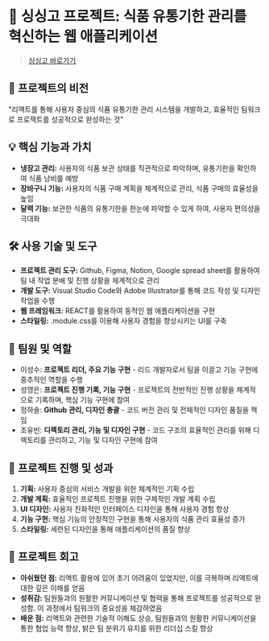 # 🍅 싱싱고 프로젝트: 식품 유통기한 관리를 혁신하는 웹 애플리케이션

> [싱싱고 바로가기](https://sslee1210.github.io/singsinggo/)

## 🎯 프로젝트의 비전
"리액트를 통해 사용자 중심의 식품 유통기한 관리 시스템을 개발하고, 효율적인 팀워크로 프로젝트를 성공적으로 완성하는 것"

## 💡 핵심 기능과 가치
- **냉장고 관리:** 사용자의 식품 보관 상태를 직관적으로 파악하며, 유통기한을 확인하여 식품 낭비를 예방
- **장바구니 기능:** 사용자의 식품 구매 계획을 체계적으로 관리, 식품 구매의 효율성을 높임
- **달력 기능:** 보관한 식품의 유통기한을 한눈에 파악할 수 있게 하여, 사용자 편의성을 극대화

## 🛠 사용 기술 및 도구
- **프로젝트 관리 도구:** Github, Figma, Notion, Google spread sheet를 활용하여 팀 내 작업 분배 및 진행 상황을 체계적으로 관리
- **개발 도구:** Visual Studio Code와 Adobe Illustrator를 통해 코드 작성 및 디자인 작업을 수행
- **웹 프레임워크:** REACT를 활용하여 동적인 웹 애플리케이션을 구현
- **스타일링:** .module.css를 이용해 사용자 경험을 향상시키는 UI를 구축

## 👥 팀원 및 역할
- 이성수: **프로젝트 리더, 주요 기능 구현** - 리드 개발자로서 팀을 이끌고 기능 구현에 중추적인 역할을 수행
- 성영은: **프로젝트 진행 기록, 기능 구현** - 프로젝트의 전반적인 진행 상황을 체계적으로 기록하며, 핵심 기능 구현에 참여
- 정하솔: **Github 관리, 디자인 총괄** - 코드 버전 관리 및 전체적인 디자인 품질을 책임
- 조유빈: **디렉토리 관리, 기능 및 디자인 구현** - 코드 구조의 효율적인 관리를 위해 디렉토리를 관리하고, 기능 및 디자인 구현에 참여

## 🚀 프로젝트 진행 및 성과
1. **기획:** 사용자 중심의 서비스 개발을 위한 체계적인 기획 수립
2. **개발 계획:** 효율적인 프로젝트 진행을 위한 구체적인 개발 계획 수립
3. **UI 디자인:** 사용자 친화적인 인터페이스 디자인을 통해 사용자 경험 향상
4. **기능 구현:** 핵심 기능의 안정적인 구현을 통해 사용자의 식품 관리 효율성 증가
5. **스타일링:** 세련된 디자인을 통해 애플리케이션의 품질 향상

## 🎈 프로젝트 회고
- **아쉬웠던 점:** 리액트 활용에 있어 초기 어려움이 있었지만, 이를 극복하며 리액트에 대한 깊은 이해를 얻음
- **성취감:** 팀원들과의 원활한 커뮤니케이션 및 협력을 통해 프로젝트를 성공적으로 완성함. 이 과정에서 팀워크의 중요성을 체감하였음
- **배운 점:** 리액트와 관련한 기술적 이해도 상승, 팀원들과의 원활한 커뮤니케이션을 통한 협업 능력 향상, 밝은 팀 분위기 유지를 위한 리더십 스킬 향상

